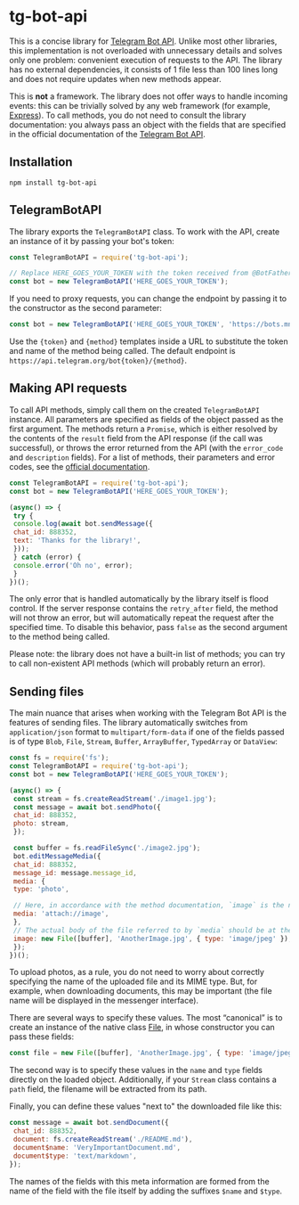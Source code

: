 # tg-bot-api

This is a concise library for [Telegram Bot API](https://core.telegram.org/bots/api). Unlike most other libraries, this implementation is not overloaded with unnecessary details and solves only one problem: convenient execution of requests to the API. The library has no external dependencies, it consists of 1 file less than 100 lines long and does not require updates when new methods appear.

This is **not** a framework. The library does not offer ways to handle incoming events: this can be trivially solved by any web framework (for example, [Express](https://expressjs.com/)). To call methods, you do not need to consult the library documentation: you always pass an object with the fields that are specified in the official documentation of the [Telegram Bot API](https://core.telegram.org/bots/api).

## Installation

```
npm install tg-bot-api
```

## TelegramBotAPI

The library exports the `TelegramBotAPI` class. To work with the API, create an instance of it by passing your bot's token:

```js
const TelegramBotAPI = require('tg-bot-api');

// Replace HERE_GOES_YOUR_TOKEN with the token received from @BotFather
const bot = new TelegramBotAPI('HERE_GOES_YOUR_TOKEN');
```

If you need to proxy requests, you can change the endpoint by passing it to the constructor as the second parameter:
```js
const bot = new TelegramBotAPI('HERE_GOES_YOUR_TOKEN', 'https://bots.mn/bot{token}/{method}');
```

Use the `{token}` and `{method}` templates inside a URL to substitute the token and name of the method being called. The default endpoint is `https://api.telegram.org/bot{token}/{method}`.

## Making API requests

To call API methods, simply call them on the created `TelegramBotAPI` instance. All parameters are specified as fields of the object passed as the first argument. The methods return a `Promise`, which is either resolved by the contents of the `result` field from the API response (if the call was successful), or throws the error returned from the API (with the `error_code` and `description` fields). For a list of methods, their parameters and error codes, see the [official documentation](https://core.telegram.org/bots/api).

```js
const TelegramBotAPI = require('tg-bot-api');
const bot = new TelegramBotAPI('HERE_GOES_YOUR_TOKEN');

(async() => {
 try {
 console.log(await bot.sendMessage({
 chat_id: 888352,
 text: 'Thanks for the library!',
 }));
 } catch (error) {
 console.error('Oh no', error);
 }
})();
```

The only error that is handled automatically by the library itself is flood control. If the server response contains the `retry_after` field, the method will not throw an error, but will automatically repeat the request after the specified time. To disable this behavior, pass `false` as the second argument to the method being called.

Please note: the library does not have a built-in list of methods; you can try to call non-existent API methods (which will probably return an error).

## Sending files

The main nuance that arises when working with the Telegram Bot API is the features of sending files. The library automatically switches from `application/json` format to `multipart/form-data` if one of the fields passed is of type `Blob`, `File`, `Stream`, `Buffer`, `ArrayBuffer`, `TypedArray` or `DataView`:

```js
const fs = require('fs');
const TelegramBotAPI = require('tg-bot-api');
const bot = new TelegramBotAPI('HERE_GOES_YOUR_TOKEN');

(async() => {
 const stream = fs.createReadStream('./image1.jpg');
 const message = await bot.sendPhoto({
 chat_id: 888352,
 photo: stream,
 });

 const buffer = fs.readFileSync('./image2.jpg');
 bot.editMessageMedia({
 chat_id: 888352,
 message_id: message.message_id,
 media: {
 type: 'photo',

 // Here, in accordance with the method documentation, `image` is the name of the field (any at your discretion) in which the file body is passed
 media: 'attach://image',
 },
 // The actual body of the file referred to by `media` should be at the top level along with other parameters
 image: new File([buffer], 'AnotherImage.jpg', { type: 'image/jpeg' }), // You can also just specify `buffer`
 });
})();
```

To upload photos, as a rule, you do not need to worry about correctly specifying the name of the uploaded file and its MIME type. But, for example, when downloading documents, this may be important (the file name will be displayed in the messenger interface).

There are several ways to specify these values. The most “canonical” is to create an instance of the native class [File](https://developer.mozilla.org/en-US/docs/Web/API/File/File), in whose constructor you can pass these fields:

```js
const file = new File([buffer], 'AnotherImage.jpg', { type: 'image/jpeg' });
```

The second way is to specify these values ​​in the `name` and `type` fields directly on the loaded object. Additionally, if your `Stream` class contains a `path` field, the filename will be extracted from its path.

Finally, you can define these values ​​"next to" the downloaded file like this:

```js
const message = await bot.sendDocument({
 chat_id: 888352,
 document: fs.createReadStream('./README.md'),
 document$name: 'VeryImportantDocument.md',
 document$type: 'text/markdown',
});
```

The names of the fields with this meta information are formed from the name of the field with the file itself by adding the suffixes `$name` and `$type`.
